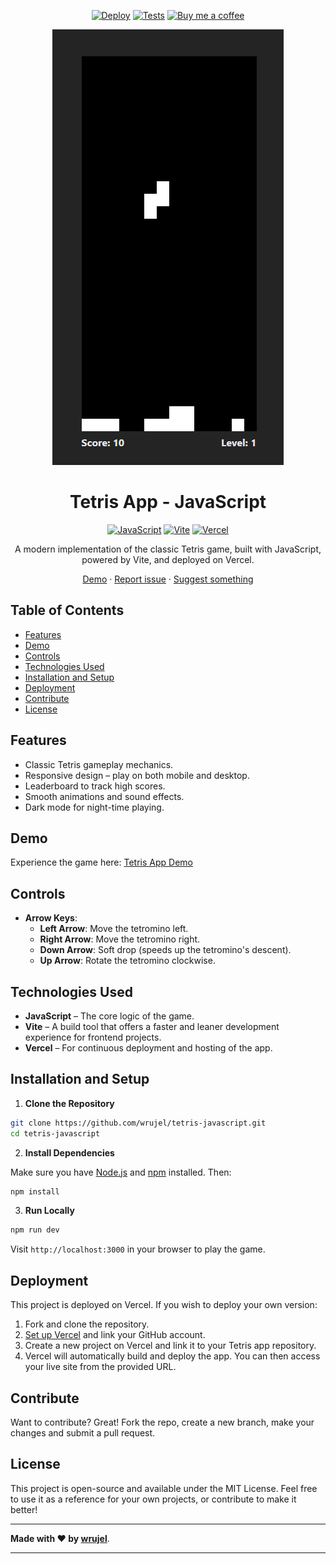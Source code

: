 <div align='center'>

  [![Deploy][deploy-active]](/) 
  [![Tests][tests-passed]](/) 
  [![Buy me a coffee][buy-me-a-coffee]][buy-me-a-coffee-link]

</div>

<div align='center'>
  <a href='/'>
    <img
      src='/images/screenshot.png'
      alt='Screenshot of the app'
    />
  </a>
</div>

<div align='center'>
  <h1>Tetris App - JavaScript</h1>
</div>

<div align='center'>
  
  [![JavaScript][javascript]][javascript-link]
  [![Vite][vite]][vite-link]
  [![Vercel][vercel]][vercel-link]

</div>

<div align='center'>
  A modern implementation of the classic Tetris game, built with JavaScript, powered by Vite, and deployed on Vercel.

  [Demo](https://tetris-javascript-wrujel.vercel.app/) · [Report issue](/issues) · [Suggest something](/issues)
</div>

## Table of Contents

- [Features](#features)
- [Demo](#demo)
- [Controls](#controls)
- [Technologies Used](#technologies-used)
- [Installation and Setup](#installation-and-setup)
- [Deployment](#deployment)
- [Contribute](#contribute)
- [License](#license)

## Features

- Classic Tetris gameplay mechanics.
- Responsive design – play on both mobile and desktop.
- Leaderboard to track high scores.
- Smooth animations and sound effects.
- Dark mode for night-time playing.

## Demo

Experience the game here: [Tetris App Demo](https://tetris-javascript-wrujel.vercel.app/)

## Controls

- **Arrow Keys**:
  - **Left Arrow**: Move the tetromino left.
  - **Right Arrow**: Move the tetromino right.
  - **Down Arrow**: Soft drop (speeds up the tetromino's descent).
  - **Up Arrow**: Rotate the tetromino clockwise.

## Technologies Used

- **JavaScript** – The core logic of the game.
- **Vite** – A build tool that offers a faster and leaner development experience for frontend projects.
- **Vercel** – For continuous deployment and hosting of the app.

## Installation and Setup

1. **Clone the Repository**

```bash
git clone https://github.com/wrujel/tetris-javascript.git
cd tetris-javascript
```

2. **Install Dependencies**

Make sure you have [Node.js](https://nodejs.org/) and [npm](https://www.npmjs.com/) installed. Then:

```bash
npm install
```

3. **Run Locally**

```bash
npm run dev
```

Visit `http://localhost:3000` in your browser to play the game.

## Deployment

This project is deployed on Vercel. If you wish to deploy your own version:

1. Fork and clone the repository.
2. [Set up Vercel](https://vercel.com/) and link your GitHub account.
3. Create a new project on Vercel and link it to your Tetris app repository.
4. Vercel will automatically build and deploy the app. You can then access your live site from the provided URL.

## Contribute

Want to contribute? Great! Fork the repo, create a new branch, make your changes and submit a pull request.

## License

This project is open-source and available under the MIT License. Feel free to use it as a reference for your own projects, or contribute to make it better!

---

**Made with ❤️ by [wrujel](https://github.com/wrujel)**.

---


<!-- Badges -->
[deploy-active]: https://img.shields.io/badge/Deploy-Active-success?style=for-the-badge&logoColor=white
[tests-passed]: https://img.shields.io/badge/Test-Passed-success?style=for-the-badge&color=green
[buy-me-a-coffee]: https://img.shields.io/badge/Buy%20me%20a%20coffee-FF813F?style=for-the-badge&logo=buy-me-a-coffee
[nextjs]: https://img.shields.io/badge/Next.js-black?style=for-the-badge&logo=next.js
[typescript]: https://img.shields.io/badge/Typescript-007ACC?style=for-the-badge&logo=typescript&logoColor=white&color=blue
[tailwindcss]: https://img.shields.io/badge/Tailwind%20CSS-38B2AC?style=for-the-badge&logo=tailwind-css&logoColor=white
[react]: https://img.shields.io/badge/React-61DAFB?style=for-the-badge&logo=react&logoColor=white
[lodash]: https://img.shields.io/badge/Lodash-gray?style=for-the-badge&logo=lodash
[next-auth]: https://img.shields.io/badge/Next--Auth-black?style=for-the-badge&logo=next.js
[prisma]: https://img.shields.io/badge/Prisma-2D3748?style=for-the-badge&logo=prisma&logoColor=white
[axios]: https://img.shields.io/badge/Axios-56A7F7?style=for-the-badge&logo=axios&logoColor=white
[react-icons]: https://img.shields.io/badge/React--Icons-61DAFB?style=for-the-badge&logo=react&logoColor=white
[swr]: https://img.shields.io/badge/SWR-black?style=for-the-badge&logo=next.js
[zustand]: https://img.shields.io/badge/Zustand-gray?style=for-the-badge&logo=npm
[react-player]: https://img.shields.io/badge/React--Player-gray?style=for-the-badge&logo=npm
[mongodb]: https://img.shields.io/badge/MongoDB-47A248?style=for-the-badge&logo=mongodb&logoColor=white
[vercel]: https://img.shields.io/badge/Vercel-000000?style=for-the-badge&logo=vercel&logoColor=white
[vite]: https://img.shields.io/badge/Vite-646CFF?style=for-the-badge&logo=vite&logoColor=white
[javascript]: https://img.shields.io/badge/JavaScript-323330?style=for-the-badge&logo=javascript&logoColor=F7DF1E

<!-- Badges links -->
[buy-me-a-coffee-link]: https://www.buymeacoffee.com/wrujel
[nextjs-link]: https://nextjs.org/
[typescript-link]: https://www.typescriptlang.org/
[tailwindcss-link]: https://tailwindcss.com/
[react-link]: https://reactjs.org/
[lodash-link]: https://lodash.com/
[next-auth-link]: https://next-auth.js.org/
[prisma-link]: https://www.prisma.io/
[axios-link]: https://axios-http.com/
[react-icons-link]: https://react-icons.github.io/react-icons/
[swr-link]: https://swr.vercel.app/
[zustand-link]: https://zustand.surge.sh/
[react-player-link]: https://www.npmjs.com/package/react-player
[mongodb-link]: https://www.mongodb.com/
[vercel-link]: https://vercel.com/
[vite-link]: https://vitejs.dev/
[javascript-link]: https://developer.mozilla.org/en-US/docs/Web/JavaScript
